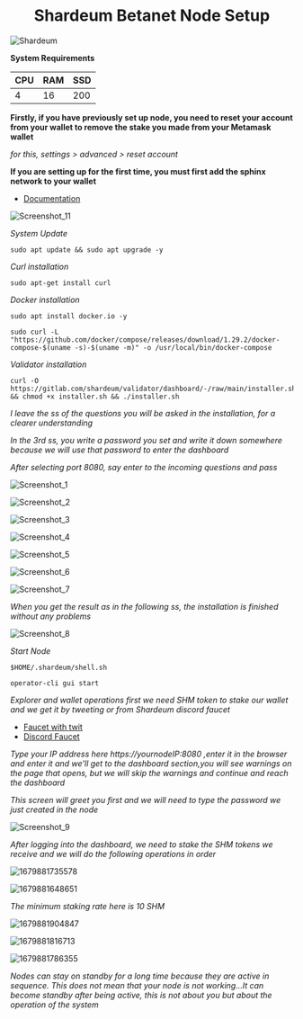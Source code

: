 <h1 align="center">Shardeum Betanet Node Setup </h1>

![Shardeum](https://user-images.githubusercontent.com/100621008/227815941-a6e67be0-5496-4c01-9d9f-3b5556149fdf.jpg)


**System Requirements**

|  CPU  |    RAM     |     SSD    |  
|-------|------------|------------|
|    4  |     16     |    200     |

**Firstly, if you have previously set up node, you need to reset your account from your wallet to remove the stake you made from your Metamask wallet**

*for this,  settings > advanced > reset account*

**If you are setting up for the first time, you must first add the sphinx network to your wallet**
* [Documentation](https://docs.shardeum.org/network/endpoints)

![Screenshot_11](https://user-images.githubusercontent.com/100621008/227813008-6861255d-d594-47f3-9dd8-d5906d939ea2.jpg)

*System Update*
```
sudo apt update && sudo apt upgrade -y
```
*Curl installation*
```
sudo apt-get install curl
```
*Docker installation*
```
sudo apt install docker.io -y
```
```
sudo curl -L "https://github.com/docker/compose/releases/download/1.29.2/docker-compose-$(uname -s)-$(uname -m)" -o /usr/local/bin/docker-compose
```
*Validator installation*
```
curl -O https://gitlab.com/shardeum/validator/dashboard/-/raw/main/installer.sh && chmod +x installer.sh && ./installer.sh
```
*I leave the ss of the questions you will be asked in the installation, for a clearer understanding*

*In the 3rd ss, you write a password you set and write it down somewhere because we will use that password to enter the dashboard*

*After selecting port 8080, say enter to the incoming questions and pass*

![Screenshot_1](https://user-images.githubusercontent.com/100621008/227814368-009ddf39-c092-4320-a72b-f69671b038ef.jpg)

![Screenshot_2](https://user-images.githubusercontent.com/100621008/227814452-f7f65888-253c-476c-90e6-f9299ec142fb.jpg)

![Screenshot_3](https://user-images.githubusercontent.com/100621008/227814590-9f6c6b0c-2afd-4ee0-a6ea-76a963746c5e.jpg)


![Screenshot_4](https://user-images.githubusercontent.com/100621008/227816505-88b4ffeb-9170-4a34-81b7-334336a5bebb.jpg)


![Screenshot_5](https://user-images.githubusercontent.com/100621008/227816513-b184e7e2-713b-4478-bbfe-07626faa5e78.jpg)


![Screenshot_6](https://user-images.githubusercontent.com/100621008/227816529-b84dddd6-b134-4063-8c4b-79e04e3da71a.jpg)


![Screenshot_7](https://user-images.githubusercontent.com/100621008/227816540-96c9ac38-bc7b-4685-b523-b9b967a5a510.jpg)

*When you get the result as in the following ss, the installation is finished without any problems*

![Screenshot_8](https://user-images.githubusercontent.com/100621008/227817229-6ead9283-d07f-43da-b5ec-efebb5317973.jpg)

*Start Node*
```
$HOME/.shardeum/shell.sh
```
```
operator-cli gui start
```
*Explorer and wallet operations*
*first we need SHM token to stake our wallet and we get it by tweeting or from Shardeum discord faucet*
* [Faucet with twit](https://faucet-sphinx.shardeum.org/)
* [Discord Faucet](https://discord.com/channels/933959587462254612/1070780355931541514)

*Type your IP address here https://yournodeIP:8080 ,enter it in the browser and enter it and we'll get to the dashboard section,you will see warnings on the page that opens, but we will skip the warnings and continue and reach the dashboard*

*This screen will greet you first and we will need to type the password we just created in the node*

![Screenshot_9](https://user-images.githubusercontent.com/100621008/227820048-8143b73d-1c85-4773-ba48-7a02ca13d11d.jpg)

*After logging into the dashboard, we need to stake the SHM tokens we receive and we will do the following operations in order*

![1679881735578](https://user-images.githubusercontent.com/100621008/227822785-c5f5d086-e7e8-4cf2-a4b7-6cd1f84c6a0d.jpg)

![1679881648651](https://user-images.githubusercontent.com/100621008/227822828-1bdc1366-1700-4f35-bb85-2823395a5426.jpg)

*The minimum staking rate here is 10 SHM*

![1679881904847](https://user-images.githubusercontent.com/100621008/227823152-e696945a-5b16-4b16-8d86-8783b1ba473d.jpg)

![1679881816713](https://user-images.githubusercontent.com/100621008/227823181-b4fb7455-1879-43d8-8e4d-21fe26f3a63e.jpg)

![1679881786355](https://user-images.githubusercontent.com/100621008/227823222-f395000e-f327-4dc8-9a7b-7125d92ff7d8.jpg)

*Nodes can stay on standby for a long time because they are active in sequence. This does not mean that your node is not working...It can become standby after being active, this is not about you but about the operation of the system*

















